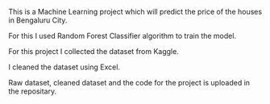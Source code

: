 This is a Machine Learning project which will predict the price of the houses in Bengaluru City.

For this I used Random Forest Classifier algorithm to train the model.

For this project I collected the dataset from Kaggle.

I cleaned the dataset using Excel.

Raw dataset, cleaned dataset and the code for the project is uploaded in the repositary.

